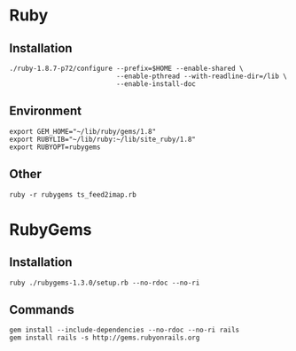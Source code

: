 Ruby
====

Installation
------------

    ./ruby-1.8.7-p72/configure --prefix=$HOME --enable-shared \
                               --enable-pthread --with-readline-dir=/lib \
                               --enable-install-doc

Environment
-----------

    export GEM_HOME="~/lib/ruby/gems/1.8"
    export RUBYLIB="~/lib/ruby:~/lib/site_ruby/1.8"
    export RUBYOPT=rubygems

Other
-----

    ruby -r rubygems ts_feed2imap.rb

RubyGems
========

Installation
------------

    ruby ./rubygems-1.3.0/setup.rb --no-rdoc --no-ri

Commands
--------

    gem install --include-dependencies --no-rdoc --no-ri rails
    gem install rails -s http://gems.rubyonrails.org
